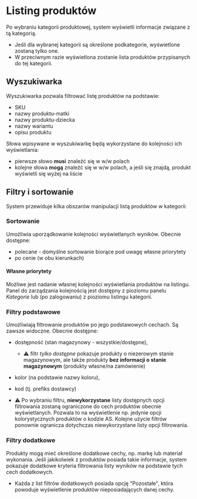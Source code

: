 # Listing produktów

Po wybraniu kategorii produktowej, system wyświetli informacje związane z tą kategorią.

- Jeśli dla wybranej kategorii są określone podkategorie, wyświetlone zostaną tylko one.
- W przeciwnym razie wyświetlona zostanie lista produktów przypisanych do tej kategorii.

## Wyszukiwarka

Wyszukiwarka pozwala filtrować listę produktów na podstawie:
- SKU
- nazwy produktu-matki
- nazwy produktu-dziecka
- nazwy wariantu
- opisu produktu

Słowa wpisywane w wyszukiwarkę będą wykorzystane do kolejności ich wyświetlania:
- pierwsze słowo **musi** znaleźć się w w/w polach
- kolejne słowa **mogą** znaleźć się w w/w polach, a jeśli się znajdą, produkt wyświetli się wyżej na liście

## Filtry i sortowanie

System przewiduje kilka obszarów manipulacji listą produktów w kategorii:

### Sortowanie

Umożliwia uporządkowanie kolejności wyświetlanych wyników.
Obecnie dostępne:
  - polecane - domyślne sortowanie biorące pod uwagę własne priorytety
  - po cenie (w obu kierunkach)

#### Własne priorytety

Możliwe jest nadanie własnej kolejności wyświetlania produktów na listingu.
Panel do zarządzania kolejnością jest dostępny z pioziomu panelu _Kategorie_ lub (po zalogowaniu) z pioziomu listingu kategorii.

### Filtry podstawowe

Umożliwiają filtrowanie produktów po jego podstawowych cechach.
Są zawsze widoczne.
Obecnie dostępne:
- dostępność (stan magazynowy - wszystkie/dostępne),
  - ⚠️ filtr _tylko dostępne_ pokazuje produkty o niezerowym stanie magazynowym, ale także produkty **bez informacji o stanie magazynowym** (produkty własne/na zamówienie)
- kolor (na podstawie nazwy koloru),
- kod (tj. prefiks dostawcy)

- ⚠️ Po wybraniu filtru, **niewykorzystane** listy dostępnych opcji filtrowania zostaną ograniczone do cech produktów obecnie wyświetlanych. Pozwala to na wyświetlenie np. jedynie opcji kolorystycznych produktów o kodzie AS. Kolejne użycie filtrów ponownie ogranicza dotychczas niewykorzystane listy opcji filtrowania.

### Filtry dodatkowe

Produkty mogą mieć określone dodatkowe cechy, np. markę lub materiał wykonania.
Jeśli jakikolwiek z produktów posiada takie informacje, system pokazuje dodatkowe kryteria filtrowania listy wyników na podstawie tych cech dodatkowych.
- Każda z list filtrów dodatkowych posiada opcję "Pozostałe", która powoduje wyświetlenie produktów nieposiadających danej cechy.
